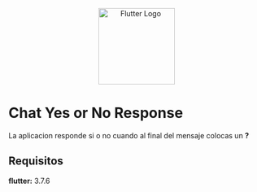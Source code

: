 <p align="center">
  <a href="https://flutter.dev/" target="blank"><img src="https://miro.medium.com/v2/resize:fit:1000/1*ilC2Aqp5sZd1wi0CopD1Hw.png" width="150" alt="Flutter Logo" /></a>
</p>


# Chat Yes or No Response

La aplicacion responde si o no cuando al final del mensaje colocas un **?**


## Requisitos

**flutter:** 3.7.6

